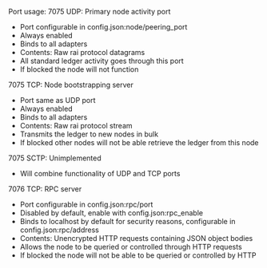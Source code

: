 Port usage:
7075 UDP: Primary node activity port
* Port configurable in config.json:node/peering_port
* Always enabled
* Binds to all adapters
* Contents: Raw rai protocol datagrams
* All standard ledger activity goes through this port
* If blocked the node will not function

7075 TCP: Node bootstrapping server
* Port same as UDP port
* Always enabled
* Binds to all adapters
* Contents: Raw rai protocol stream
* Transmits the ledger to new nodes in bulk
* If blocked other nodes will not be able retrieve the ledger from this node

7075 SCTP: Unimplemented
* Will combine functionality of UDP and TCP ports

7076 TCP: RPC server
* Port configurable in config.json:rpc/port
* Disabled by default, enable with config.json:rpc_enable
* Binds to localhost by default for security reasons, configurable in config.json:rpc/address
* Contents: Unencrypted HTTP requests containing JSON object bodies
* Allows the node to be queried or controlled through HTTP requests
* If blocked the node will not be able to be queried or controlled by HTTP

